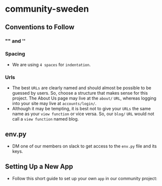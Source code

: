 # community-sweden

## Conventions to Follow

### "" and ''

### Spacing
- We are using `4 spaces` for `indentation`.

### Urls
- The best `URLs` are clearly named and should almost be possible to be guessed by users. So, choose a structure that makes sense for this project. The About Us page may live at the `about/` `URL`, whereas logging into your site may live at `accounts/login/`.
- Although it may be tempting, it is best not to give your `URLs` the same name as your `view function` or vice versa. So, our `blog/` `URL` would not call a `view function` named blog.

## env.py
- DM one of our members on slack to get access to the `env.py` file and its keys.

## Setting Up a New App
- Follow this short guide to set up your own `app` in our community project:
